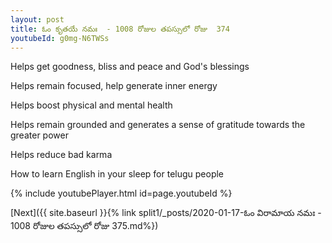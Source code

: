 ```yaml
---
layout: post
title: ఓం కృతయే నమః  - 1008 రోజుల తపస్సులో రోజు  374
youtubeId: g0mg-N6TWSs
---
```

 
 
Helps get goodness, bliss and peace and God's blessings
 
Helps remain focused, help generate inner energy 
 
Helps boost physical and mental health 
 
Helps remain grounded and generates a sense of gratitude towards the greater power 
 
Helps reduce bad karma
 
How to learn English in your sleep for telugu people
 
 
 
 


{% include youtubePlayer.html id=page.youtubeId %}
 
[Next]({{ site.baseurl }}{% link split1/_posts/2020-01-17-ఓం విరామాయ నమః  - 1008 రోజుల తపస్సులో రోజు  375.md%})
 
